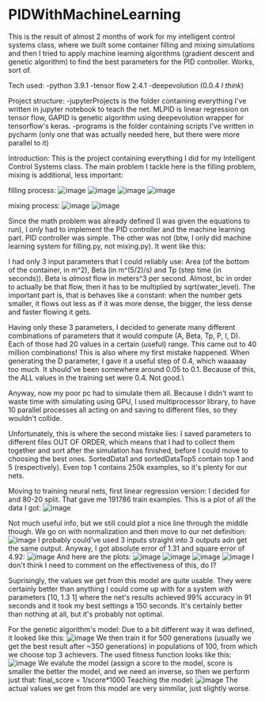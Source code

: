# PIDWithMachineLearning
This is the result of almost 2 months of work for my intelligent control systems class, where we built some container filling and mixing simulations and then I tried to apply machine learning algorithms (gradient descent and genetic algorithm) to find the best parameters for the PID controller. Works, sort of.

Tech used:
-python 3.9.1
-tensor flow 2.4.1
-deepevolution (0.0.4 *I think*)

Project structure:
-jupyterProjects is the folder containing everything I've written in jupyter notebook to teach the net. MLPID is linear regression on tensor flow, GAPID is genetic algorithm using deepevolution wrapper for tensorflow's keras.
-programs is the folder containing scripts I've written in pycharm (only one that was actually needed here, but there were more parallel to it)

Introduction:
  This is the project containing everything I did for my Intelligent Control Systems class. The main problem I tackle here is the filling problem, mixing is additional, less important:

filling process:
![image](https://user-images.githubusercontent.com/49408414/120939845-45db2900-c71a-11eb-9d00-b547afffe7b6.png)
![image](https://user-images.githubusercontent.com/49408414/120939849-4e336400-c71a-11eb-8c8b-362b368c5df6.png)
![image](https://user-images.githubusercontent.com/49408414/120939882-7b801200-c71a-11eb-94a8-90d4b99e8953.png)
![image](https://user-images.githubusercontent.com/49408414/120940046-6e175780-c71b-11eb-845f-f87558df5b43.png)

mixing process:
![image](https://user-images.githubusercontent.com/49408414/120939820-22b07980-c71a-11eb-837d-1287a98849ad.png)
![image](https://user-images.githubusercontent.com/49408414/120939866-61deca80-c71a-11eb-8f0e-e6a1fb20eff5.png)

  Since the math problem was already defined (I was given the equations to run), I *only* had to implement the PID controller and the machine learning part. PID controller was simple. The other was not (btw, I only did machine learning system for filling.py, not mixing.py). It went like this:
  
  I had only 3 input parameters that I could reliably use: Area (of the bottom of the container, in m^2), Beta (in m^(5/2)/s) and Tp (step time (in seconds)). Beta is *almost* flow in meters^3 per second. Almost, bc in order to actually be that flow, then it has to be multiplied by sqrt(water_level). The important part is, that is behaves like a constant: when the number gets smaller, it flows out less as if it was more dense, the bigger, the less dense and faster flowing it gets.
  
  Having only these 3 parameters, I decided to generate many different combinations of parameters that it would compute (A, Beta, Tp, P, I, D). Each of those had 20 values in a certain (useful) range. This came out to 40 million combinations! This is also where my first mistake happened. When generating the D parameter, I gave it a useful step of 0.4, which waaaaay too much. It should've been somewhere around 0.05 to 0.1. Because of this, the ALL values in the training set were 0.4. Not good.\
  
  Anyway, now my poor pc had to simulate them all. Because I didn't want to waste time with simulating using GPU, I used multiprocessor library, to have 10 parallel processes all acting on and saving to different files, so they wouldn't collide.
  
  Unfortunately, this is where the second mistake lies: I saved parameters to different files OUT OF ORDER, which means that I had to collect them together and sort after the simulation has finished, before I could move to choosing the best ones. SortedData1 and sortedDataTop5 contain top 1 and 5 (respectively). Even top 1 contains 250k examples, so it's plenty for our nets.
  
Moving to training neural nets, first linear regression version:
I decided for and 80-20 split. That gave me 191786 train examples. This is a plot of all the data I got:
![image](https://user-images.githubusercontent.com/49408414/120940469-bfc0e180-c71d-11eb-9315-8cf818e74535.png)

Not much useful info, but we still could plot a nice line through the middle though. We go on with normalization and then move to our net definition:
![image](https://user-images.githubusercontent.com/49408414/120940914-06afd680-c720-11eb-9610-a3947939ddd8.png)
I probably could've used 3 inputs straight into 3 outputs adn get the same output. Anyway, I got absolute error of 1.31 and square error of 4.92:
![image](https://user-images.githubusercontent.com/49408414/120941140-5fcc3a00-c721-11eb-91fc-d3bd1b8ece15.png)
And here are the plots:
![image](https://user-images.githubusercontent.com/49408414/120941209-b8033c00-c721-11eb-8cff-7cf6cbcb7df5.png)
![image](https://user-images.githubusercontent.com/49408414/120941240-d6693780-c721-11eb-8c87-38f126863ce5.png)
![image](https://user-images.githubusercontent.com/49408414/120941259-e6811700-c721-11eb-983a-e58a0717c207.png)
![image](https://user-images.githubusercontent.com/49408414/120941288-0fa1a780-c722-11eb-8c87-f1cf17939319.png)
I don't think I need to comment on the effectiveness of this, do I?

Suprisingly, the values we get from this model are quite usable. They were certainly better than anything I could come up with for a system with parameters [10, 1.3 1] where the net's results achieved 99% accuracy in 91 seconds and it took my best settings a 150 seconds. It's certainly better than nothing at all, but it's probably not optimal. 

For the genetic algorithm's model:
Due to a bit different way it was defined, it looked like this:
![image](https://user-images.githubusercontent.com/49408414/120941514-678cde00-c723-11eb-8ee4-2c35fa703c3b.png)
We then train it for 500 generations (usually we get the best result after ~350 generations) in populations of 100, from which we choose top 3 achievers. The used fitness function looks like this:
![image](https://user-images.githubusercontent.com/49408414/120941596-bc305900-c723-11eb-9dfc-39777ca39791.png)
We evalute the model (assign a score to the model, score is smaller the better the model, and we need an inverse, so then we perform just that:
final_score = 1/score\*1000
Teaching the model:
![image](https://user-images.githubusercontent.com/49408414/120941751-c2730500-c724-11eb-82c5-dd1481ebc978.png)
The actual values we get from this model are very simmilar, just slightly worse.
